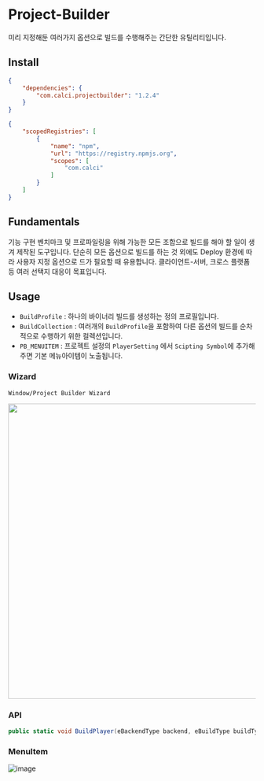# Project-Builder

미리 지정해둔 여러가지 옵션으로 빌드를 수행해주는 간단한 유틸리티입니다.  

## Install

```json
{
    "dependencies": {
        "com.calci.projectbuilder": "1.2.4"
    }
}
```

```json
{
    "scopedRegistries": [
        {
            "name": "npm",
            "url": "https://registry.npmjs.org",
            "scopes": [
                "com.calci"
            ]
        }
    ]
}
```

## Fundamentals
기능 구현 벤치마크 및 프로파일링을 위해 가능한 모든 조합으로 빌드를 해야 할 일이 생겨 제작된 도구입니다. 
단순히 모든 옵션으로 빌드를 하는 것 외에도 Deploy 환경에 따라 사용자 지정 옵션으로 드가 필요할 때 유용합니다.
클라이언트-서버, 크로스 플랫폼 등 여러 선택지 대응이 목표입니다.

## Usage
- `BuildProfile` : 하나의 바이너리 빌드를 생성하는 정의 프로필입니다.  
- `BuildCollection` : 여러개의 `BuildProfile`을 포함하여 다른 옵션의 빌드를 순차적으로 수행하기 위한 컬렉션입니다.  
- `PB_MENUITEM` : 프로젝트 설정의 `PlayerSetting` 에서 `Scipting Symbol`에 추가해주면 기본 메뉴아이템이 노출됩니다.  

### Wizard
`Window/Project Builder Wizard`

<p align="center">
<img src="https://user-images.githubusercontent.com/79823287/139198519-8a37da32-00db-4503-aec6-3bb04531546c.png" width="600">
</p>

### API

```csharp
public static void BuildPlayer(eBackendType backend, eBuildType buildType, eShippingType shippingType)
```

### MenuItem
 ![image](https://user-images.githubusercontent.com/79823287/122322590-a95a2780-cf60-11eb-8116-bb1efc103fed.png)
